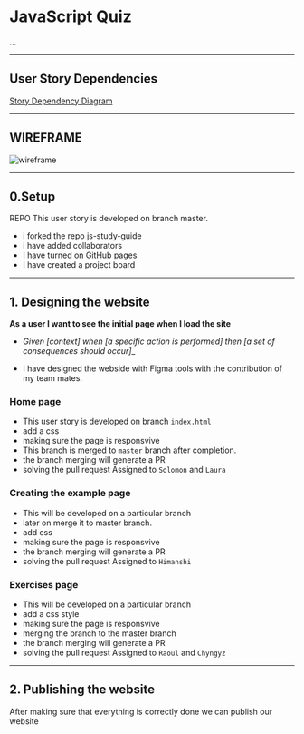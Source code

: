 # JavaScript Quiz

...

---

## User Story Dependencies

[Story Dependency Diagram](https://excalidraw.com/)

---

## WIREFRAME

![wireframe]()

---

## 0.Setup

REPO
This user story is developed on branch master.

* i forked the repo js-study-guide
* i have added collaborators
* I have turned  on GitHub pages
* I have created a project board 

---

## 1. Designing the website

__As a user I want to see the initial page when I load the site__

- _Given [context] when [a specific action is performed] then [a set of consequences should occur]__

- I have designed the webside with Figma tools with the contribution of my team mates.

### Home page

- This user story is developed on branch `index.html`
- add a css 
- making sure the page is responsvive
- This branch is merged to `master` branch after completion.
- the branch merging will generate a PR 
- solving the pull request
 Assigned to `Solomon` and `Laura`

### Creating the example page
- This will be developed on a particular branch
- later on merge it to master branch.
- add css
- making sure the page is responsvive
- the branch merging will generate a PR 
- solving the pull request
Assigned to  `Himanshi`


### Exercises page
- This will be developed on a particular branch 
- add a css style
- making sure the page is responsvive
- merging the branch to the master branch
- the branch merging will generate a PR 
- solving the pull request
Assigned to `Raoul` and `Chyngyz`


---
## 2. Publishing the website
After making sure that everything is correctly done we can publish our website


